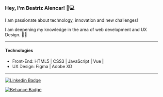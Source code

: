 ###  Hey,  I'm Beatriz Alencar! 🙋💻


I am passionate about technology, innovation and new challenges! 

I am deepening my knowledge in the area of web development and UX Design. 👩‍💻

-----------

 #### Technologies
 


-  Front-End: HTML5 | CSS3 | JavaScript | Vue |
-  UX Design: Figma | Adobe XD

------------




[![Linkedin Badge](https://img.shields.io/badge/-LinkedIn-palevioletred?style=flat-square&logo=Linkedin&logoColor=blue=https://www.linkedin.com/in/beatriz-alencar-1046a41b9/)](https://www.linkedin.com/in/beatriz-alencar-1046a41b9/)  


[![Behance Badge](https://img.shields.io/badge/-Behance-palevioletred?style=flat-square&logo=Behance&logoColor=blue=https://www.behance.net/beatrizalencar2/)](https://www.behance.net/beatrizalencar2/)  
